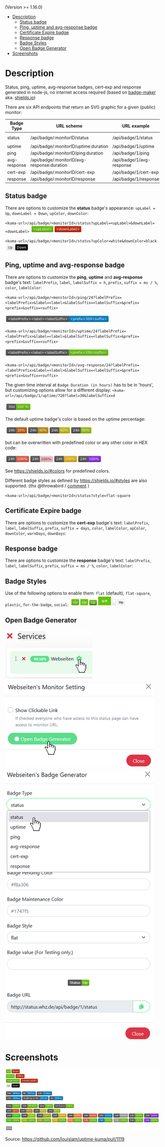 (Version >= 1.16.0)

- [Description](#description)
  - [Status badge](#status-badge)
  - [Ping, uptime and avg-response badge](#ping-uptime-and-avg-response-badge)
  - [Certificate Expire badge](#certificate-expire-badge)
  - [Response badge](#response-badge)
  - [Badge Styles](#badge-styles)
  - [Open Badge Generator](#open-badge-generator)
- [Screenshots](#screenshots)


# Description

Status, ping, uptime, avg-response badges, cert-exp and response generated in node-js, no internet access required (based on [badge-maker](https://www.npmjs.com/package/badge-maker) aka. [shields.io](http://shields.io/))

There are six API endpoints that return an SVG graphic for a given (public) monitor:

| Badge Type   | URL scheme                                            | URL example                         | Graphic example                              |
|--------------|-------------------------------------------------------|-------------------------------------|----------------------------------------------|
| status       | <kuma-url>/api/badge/:monitorID/status                | <kuma-url>/api/badge/1/status       | ![image](img/badge/status-example.png)       |
| uptime       | <kuma-url>/api/badge/:monitorID/uptime:duration       | <kuma-url>/api/badge/1/uptime       | ![image](img/badge/uptime-example.png)       |
| ping         | <kuma-url>/api/badge/:monitorID/ping:duration         | <kuma-url>/api/badge/1/ping         | ![image](img/badge/ping-example.png)         |
| avg-response | <kuma-url>/api/badge/:monitorID/avg-response:duration | <kuma-url>/api/badge/1/avg-response | ![image](img/badge/avg-response-example.png) |
| cert-exp     | <kuma-url>/api/badge/:monitorID/cert-exp              | <kuma-url>/api/badge/1/cert-exp     | ![image](img/badge/cert-exp-example.png)     |
| response     | <kuma-url>/api/badge/:monitorID/response              | <kuma-url>/api/badge/1/response     | ![image](img/badge/response-example.png)     |

## Status badge

There are options to customize the **status** badge's appearance: `upLabel = Up`, `downLabel = Down`, `upColor`, `downColor`:

`<kuma-url>/api/badge/<monitorId>/status?upLabel=<upLabel>&downLabel=<downLabel>` ![image](img/badge/status-label.png)

`<kuma-url>/api/badge/<monitorId>/status?upColor=white&downColor=black` ![image](img/badge/status-bw.png)

## Ping, uptime and avg-response badge

There are options to customize the **ping**, **uptime** and **avg-response** badge's text: `labelPrefix`, `label`, `labelSuffix = h`, `prefix`, `suffix = ms / %`, `color`, `labelColor`:

`<kuma-url>/api/badge/<monitorId>/ping/24?labelPrefix=<labelPrefix>&label=<label>&labelSuffix=<labelSuffix>&prefix=<prefix>&suffix=<suffix>`

![image](img/badge/ping-label.png)

`<kuma-url>/api/badge/<monitorId>/uptime/24?labelPrefix=<labelPrefix>&label=<label>&labelSuffix=<labelSuffix>&prefix=<prefix>&suffix=<suffix>`

![image](img/badge/uptime-label.png)

`<kuma-url>/api/badge/<monitorId>/avg-response/24?labelPrefix=<labelPrefix>&label=<label>&labelSuffix=<labelSuffix>&prefix=<prefix>&suffix=<suffix>`

The given time interval at `Badge Duration (in hours)` has to be in 'hours', but customizing options allow for a different display: `<kuma-url>/api/badge/1/uptime/720?label=30&labelSuffix=d`

![image](img/badge/duration.png)

The default uptime badge's color is based on the uptime percentage:

![image](img/badge/uptime-color.png)

but can be overwritten with predefined color or any other color in HEX code:

![image](img/badge/custom-colours.png)

See https://shields.io/#colors for predefined colors.

Different badge styles as defined by https://shields.io/#styles are also supported. (thx @throwabird / [comment](https://github.com/louislam/uptime-kuma/pull/1119#issuecomment-1004760533) )

`<kuma-url>/api/badge/<monitorId>/status?style=flat-square`

## Certificate Expire badge

There are options to customize the **cert-exp** badge's text: `labelPrefix`, `label`, `labelSuffix`, `prefix`, `suffix = days`, `color`, `labelColor`, `upColor`, `downColor`, `warnDays`, `downDays`:

## Response badge

There are options to customize the **response** badge's text: `labelPrefix`, `label`, `labelSuffix`, `prefix`, `suffix = ms / %`, `color`, `labelColor`:

## Badge Styles

Use of the following options to enable them: `flat` (default), `flat-square`, `plastic`, `for-the-badge`, `social`: ![image](img/badge/badge-style.png)

## Open Badge Generator

![image](img/badge/settings-button.png)

![image](img/badge/settings.png)

![image](img/badge/open-badge-generator.png)

# Screenshots

![image](img/badge/examples.png)

Source: https://github.com/louislam/uptime-kuma/pull/1119